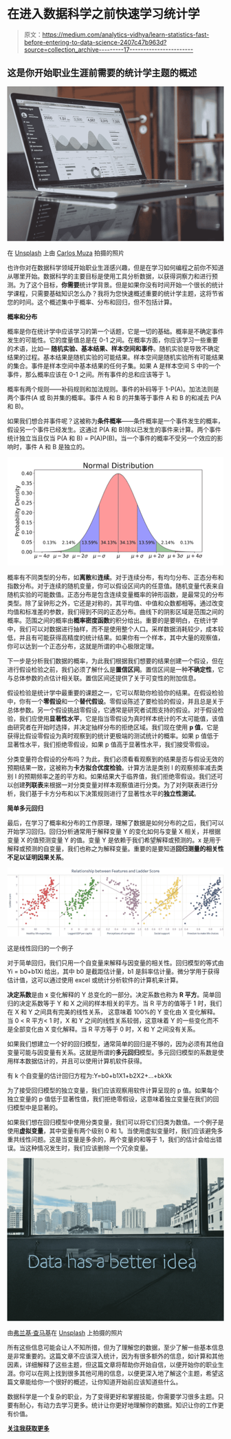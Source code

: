 # 在进入数据科学之前快速学习统计学

> 原文：<https://medium.com/analytics-vidhya/learn-statistics-fast-before-entering-to-data-science-2407c47b963d?source=collection_archive---------17----------------------->

## 这是你开始职业生涯前需要的统计学主题的概述

![](img/ad44a30a6391ec2ebd563153df58464a.png)

在 [Unsplash](https://unsplash.com?utm_source=medium&utm_medium=referral) 上由 [Carlos Muza](https://unsplash.com/@kmuza?utm_source=medium&utm_medium=referral) 拍摄的照片

也许你对在数据科学领域开始职业生涯感兴趣，但是在学习如何编程之前你不知道从哪里开始。数据科学的主要目标是使用工具分析数据，以获得洞察力和进行预测。为了这个目标，**你需要**统计学背景。但是如果你没有时间开始一个很长的统计学课程，只需要基础知识怎么办？我将为您快速概述重要的统计学主题，这将节省您的时间。这个概述集中于概率、分布和回归，但不包括计算。

**概率和分布**

概率是你在统计学中应该学习的第一个话题，它是一切的基础。概率是不确定事件发生的可能性。它的度量值总是在 0-1 之间。在概率方面，你应该学习一些重要的术语，比如— **随机实验、基本结果、样本空间和事件**。随机实验是导致不确定结果的过程。基本结果是随机实验的可能结果。样本空间是随机实验所有可能结果的集合。事件是样本空间中基本结果的任何子集。如果 A 是样本空间 S 中的一个事件，那么概率应该在 0-1 之间。所有事件的总和应该等于 1。

概率有两个规则——补码规则和加法规则。事件的补码等于 1-P(A)。加法法则是两个事件(A 或 B)并集的概率。事件 A 和 B 的并集等于事件 A 和 B 的和减去 P(A 和 B)。

如果我们想合并事件呢？这被称为**条件概率**——条件概率是一个事件发生的概率，假设另一个事件已经发生。这通过 P(A 和 B)除以已发生的事件来计算。两个事件统计独立当且仅当 P(A 和 B) = P(A)P(B)。当一个事件的概率不受另一个效应的影响时，事件 A 和 B 是独立的。

![](img/d1f02c3f83a9c3b83a37185337110cba.png)

概率有不同类型的分布，如**离散**和**连续**。对于连续分布，有均匀分布、正态分布和指数分布。对于连续的随机变量，你可以假设区间内的任意值。随机变量代表来自随机实验的可能数值。正态分布是包含连续变量概率的钟形函数，是最常见的分布类型。除了呈钟形之外，它还是对称的，其平均值、中值和众数都相等。通过改变均值和标准差的参数，我们得到不同的正态分布。曲线下的阴影区域是范围之间的概率。范围之间的概率由**概率密度函数**的积分给出。重要的是要明白，在统计学中，我们可以对数据进行抽样，而不是使用整个人口。采样数据消耗较少，成本较低，并且有可能获得高精度的统计结果。如果你有一个样本，其中大量的观察值，你可以达到一个正态分布，这就是所谓的中心极限定理。

下一步是分析我们数据的概率，为此我们根据我们想要的结果创建一个假设，但在进行假设检验之前，我们必须了解什么是**置信区间**。置信区间是一种**不确定性**，它与总体参数的点估计相关联。置信区间还提供了关于可变性的附加信息。

假设检验是统计学中最重要的课题之一，它可以帮助你检验你的结果。在假设检验中，你有一个**零假设**和一个**替代假设**。零假设陈述了要检验的假设，并且总是关于总体参数。另一个假设挑战零假设，它通常是研究者试图支持的假设。对于假设检验，我们应使用**显著性水平**，它是指当零假设为真时样本统计的不太可能值，该值由研究者在开始时选择，并决定抽样分布的拒绝区域。我们现在使用 **p 值**，它是获得比假设零假设为真时观察到的统计更极端的测试统计的概率。如果 p 值低于显著性水平，我们拒绝零假设，如果 p 值高于显著性水平，我们接受零假设。

分类变量符合假设的分布吗？为此，我们必须看看观察到的结果是否与假设无效的预期结果一致，这被称为**卡方拟合优度检验**。计算方法是类别 I 的观察频率减去类别 I 的预期频率之差的平方和。如果结果大于临界值，我们拒绝零假设。我们还可以创建**列联表**来根据一对分类变量对样本观察值进行分类。为了对列联表进行分析，我们基于卡方分布和以下决策规则进行了显著性水平的**独立性测试**。

**简单多元回归**

最后，在学习了概率和分布的工作原理，理解了数据是如何分布的之后，我们可以开始学习回归。回归分析通常用于解释变量 Y 的变化如何与变量 X 相关，并根据变量 X 的值预测变量 Y 的值。变量 Y 是依赖于我们希望解释或预测的。x 是用于解释或预测的自变量，我们也称之为解释变量。重要的是要知道**回归测量的相关性不足以证明因果关系**。

![](img/e8db115026a58ef6d676c777f6b3c4be.png)

这是线性回归的一个例子

对于简单回归，我们只用一个自变量来解释与因变量的相关性。回归模型的等式由 Yi = b0+b1Xi 给出，其中 b0 是截距估计量，b1 是斜率估计量。微分学用于获得估计值，这可以通过使用 excel 或统计分析软件的计算机来计算。

**决定系数**是由 x 变化解释的 Y 总变化的一部分。决定系数也称为 **R 平方**。简单回归的决定系数等于 Y 和 X 之间的样本相关的平方。当 R 平方的值等于 1 时，我们在 X 和 Y 之间具有完美的线性关系， 这意味着 100%的 Y 变化由 X 变化解释。当 0 < R 平方< 1 时，X 和 Y 之间的线性关系较弱，这意味着 Y 的一些变化而不是全部变化由 X 变化解释。当 R 平方等于 0 时，X 和 Y 之间没有关系。

如果我们想建立一个好的回归模型，通常简单的回归是不够的，因为必须有其他自变量可能与因变量有关系。这就是所谓的**多元回归**模型。多元回归模型的系数是使用样本数据估计的，并且可以使用计算机软件获得。

有 k 个自变量的估计回归方程为:Y=b0+b1X1+b2X2+…+bkXk

为了接受回归模型的独立变量，我们应该观察用软件计算呈现的 p 值。如果每个独立变量的 p 值低于显著性值，我们拒绝零假设，这意味着独立变量在我们的回归模型中是显著的。

如果我们想在回归模型中使用分类变量，我们可以将它们归类为数值。一个例子是使用**虚拟变量**，其中变量有两个级别 0 和 1。当使用虚拟变量时，我们应该避免多重共线性问题。这是当变量是多余的，两个变量的和等于 1，我们的估计会给出错误。当这种情况发生时，我们应该删除一个冗余变量。

![](img/fedffade4acf99bf7e3aba93395f56fe.png)

由[弗兰基·查马基](https://unsplash.com/@franki?utm_source=medium&utm_medium=referral)在 [Unsplash](https://unsplash.com?utm_source=medium&utm_medium=referral) 上拍摄的照片

所有这些信息可能会让人不知所措，但为了理解您的数据，至少了解一些基本信息是非常重要的。这篇文章不应该深入统计，因为有很多额外的信息，如计算和其他因素，详细解释了这些主题，但这篇文章将帮助你开始自信，以便开始你的职业生涯。你可以在网上找到很多其他可用的信息，以便更深入地了解这个主题，希望这篇文章能给你一个很好的概述，让你知道开始前应该知道些什么。

数据科学是一个复杂的职业，为了变得更好和掌握技能，你需要学习很多主题。只要有耐心，有动力去学习更多。统计让你更好地理解你的数据。知识让你的工作更有价值。

[**关注我获取更多**](https://duranerick2011.medium.com/)